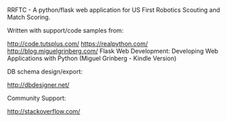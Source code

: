RRFTC - A python/flask web application for US First Robotics Scouting and Match Scoring.


Written with support/code samples from:

http://code.tutsplus.com/
https://realpython.com/
http://blog.miguelgrinberg.com/
Flask Web Development: Developing Web Applications with Python (Miguel Grinberg - Kindle Version)

DB schema design/export:

http://dbdesigner.net/

Community Support:

http://stackoverflow.com/




